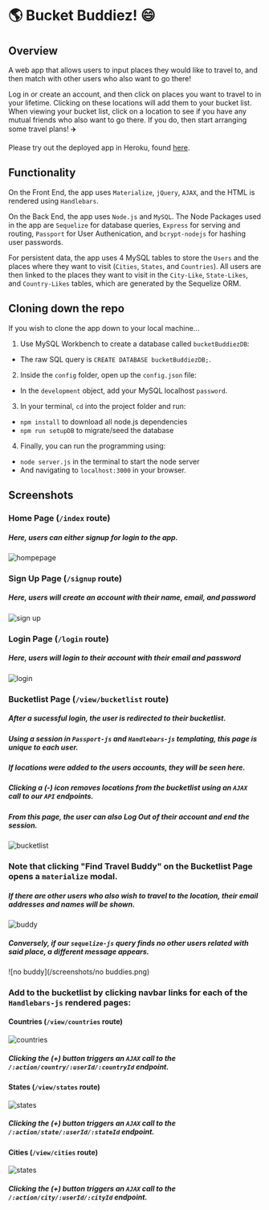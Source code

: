 # :earth_americas: Bucket Buddiez! :smile:


## Overview
A web app that allows users to input places they would like to travel to, and then match with other users who also want to go there!

Log in or create an account, and then click on places you want to travel to in your lifetime. Clicking on these locations will add them to your bucket list. When viewing your bucket list, click on a location to see if you have any mutual friends who also want to go there. If you do, then start arranging some travel plans! :airplane:

Please try out the deployed app in Heroku, found [here](https://bucket-buddiez.herokuapp.com/).


## Functionality
On the Front End, the app uses `Materialize`, `jQuery`, `AJAX`, and the HTML is rendered using `Handlebars`.

On the Back End, the app uses `Node.js` and `MySQL`. The Node Packages used in the app are `Sequelize` for database queries, `Express` for serving and routing, `Passport` for User Authenication, and `bcrypt-nodejs` for hashing user passwords.

For persistent data, the app uses 4 MySQL tables to store the `Users` and the places where they want to visit (`Cities`, `States`, and `Countries`). All users are then linked to the places they want to visit in the `City-Like`, `State-Likes`, and `Country-Likes` tables, which are generated by the Sequelize ORM.


## Cloning down the repo
If you wish to clone the app down to your local machine...

1. Use MySQL Workbench to create a database called `bucketBuddiezDB`:
  * The raw SQL query is `CREATE DATABASE bucketBuddiezDB;`.
2. Inside the `config` folder, open up the `config.json` file:
  * In the `development` object, add your MySQL localhost `password`.
3. In your terminal, `cd` into the project folder and run:
  * `npm install` to download all node.js dependencies
  * `npm run setupDB` to migrate/seed the database
4. Finally, you can run the programming using:
  * `node server.js` in the terminal to start the node server
  * And navigating to `localhost:3000` in your browser.


## Screenshots

### Home Page (`/index` route)
##### Here, users can either signup for login to the app.
![hompepage](/screenshots/index.png)



### Sign Up Page (`/signup` route)
##### Here, users will create an account with their name, email, and password
![sign up](/screenshots/signup.png)



### Login Page (`/login` route)
##### Here, users will login to their account with their email and password
![login](/screenshots/login.png)



### Bucketlist Page (`/view/bucketlist` route)
##### After a sucessful login, the user is redirected to their bucketlist.
##### Using a session in `Passport-js` and `Handlebars-js` templating, this page is unique to each user.
##### If locations were added to the users accounts, they will be seen here. 
##### Clicking a (-) icon removes locations from the bucketlist using an `AJAX` call to our `API` endpoints.
##### From this page, the user can also Log Out of their account and end the session.
![bucketlist](/screenshots/bucklist.png)



### Note that clicking "Find Travel Buddy" on the Bucketlist Page opens a `materialize` modal.

##### If there are other users who also wish to travel to the location, their email addresses and names will be shown.
![buddy](/screenshots/buddies.png)

##### Conversely, if our `sequelize-js` query finds no other users related with said place, a different message appears.
![no buddy](/screenshots/no buddies.png)


### Add to the bucketlist by clicking navbar links for each of the `Handlebars-js` rendered pages:

#### Countries (`/view/countries` route)
![countries](/screenshots/countries.png)
##### Clicking the (+) button triggers an `AJAX` call to the `/:action/country/:userId/:countryId` endpoint.

#### States (`/view/states` route)
![states](/screenshots/states.png)
##### Clicking the (+) button triggers an `AJAX` call to the `/:action/state/:userId/:stateId` endpoint.

#### Cities (`/view/cities` route)
![states](/screenshots/cities.png)
##### Clicking the (+) button triggers an `AJAX` call to the `/:action/city/:userId/:cityId` endpoint.